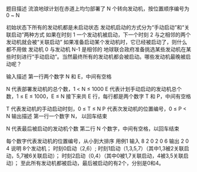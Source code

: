 题目描述
流浪地球计划在赤道上均匀部署了 N 个转向发动机，按位置顺序编号为 0 ~ N

初始状态下所有的发动机都是未启动状态
发动机启动的方式分为“手动启动”和“关联启动”两种方式
如果在时刻 1 一个发动机被启动，下一个时刻 2 与之相邻的两个发动机就会被“关联启动”
如果准备启动某个发动机时，它已经被启动了，则什么都不用做
发动机 0 与发动机 N-1 是相邻的
地球联合政府准备挑选某些发动机在某些时刻进行“手动启动”。当然最终所有的发动机都会被启动。哪些发动机最晚被启动呢？

输入描述
第一行两个数字 N 和 E，中间有空格

N 代表部署发动机的总个数，1 < N ≤ 1000
E 代表计划手动启动的发动机总个数，1 ≤ E ≤ 1000，E ≤ N
接下来共 E 行，每行都是两个数字 T 和 P，中间有空格

T 代表发动机的手动启动时刻，0 ≤ T ≤ N
P 代表次发动机的位置编号，0 ≤ P < N
输出描述
第一行一个数字 N， 以回车结束

N 代表最后被启动的发动机个数
第二行 N 个数字，中间有空格，以回车结束

每个数字代表发动机的位置编号，从小到大排序
用例1
输入
8 2
0 2
0 6
输出
2
0 4
说明
8个发动机；
时刻0启动（2,6）;
时刻1启动（1,3,5,7）（其中1,3被2关联启动，5,7被6关联启动）；
时刻2启动（0,4）（其中0被1,7关联启动，4被3,5关联启动）；
至此所有发动机都被启动，最后被启动的有2个，分别是0和4。